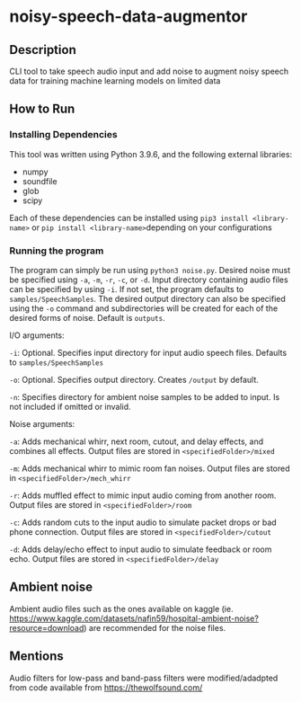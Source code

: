 # noisy-speech-data-augmentor

## Description

CLI tool to take speech audio input and add noise to augment noisy speech data for training machine learning models on limited data

## How to Run

### Installing Dependencies

This tool was written using Python 3.9.6, and the following external libraries:
- numpy
- soundfile
- glob
- scipy

Each of these dependencies can be installed using `pip3 install <library-name>` or `pip install <library-name>`depending on your configurations

### Running the program

The program can simply be run using `python3 noise.py`. Desired noise must be specified using `-a`, `-m`, `-r`, `-c`, or `-d`. Input directory containing audio files can be specified by using `-i`. If not set, the program defaults to `samples/SpeechSamples`. The desired output directory can also be specified using the `-o` command and subdirectories will be created for each of the desired forms of noise. Default is `outputs`.

I/O arguments:

`-i`: Optional. Specifies input directory for input audio speech files. Defaults to `samples/SpeechSamples`

`-o`: Optional. Specifies output directory. Creates `/output` by default.

`-n`: Specifies directory for ambient noise samples to be added to input. Is not included if omitted or invalid.

Noise arguments:

`-a`: Adds mechanical whirr, next room, cutout, and delay effects, and combines all effects. Output files are stored in `<specifiedFolder>/mixed`

`-m`: Adds mechanical whirr to mimic room fan noises. Output files are stored in `<specifiedFolder>/mech_whirr`

`-r`: Adds muffled effect to mimic input audio coming from another room. Output files are stored in `<specifiedFolder>/room`

`-c`: Adds random cuts to the input audio to simulate packet drops or bad phone connection. Output files are stored in `<specifiedFolder>/cutout`

`-d`: Adds delay/echo effect to input audio to simulate feedback or room echo. Output files are stored in `<specifiedFolder>/delay`

## Ambient noise
Ambient audio files such as the ones available on kaggle (ie. https://www.kaggle.com/datasets/nafin59/hospital-ambient-noise?resource=download) are recommended for the noise files.

## Mentions
Audio filters for low-pass and band-pass filters were modified/adadpted from code available from https://thewolfsound.com/